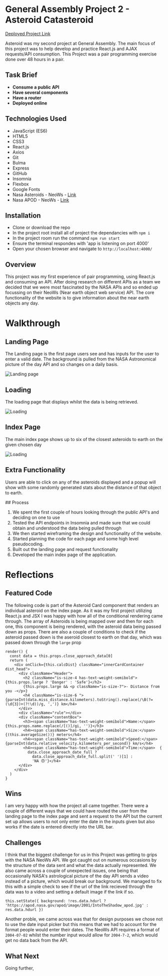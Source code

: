 # General Assembly Project 2 - Asteroid Catasteroid

[Deployed Project Link](https://j-asteroid-catasteroid.herokuapp.com/)

Asteroid was my second project at General Assembly. The main focus of this project was to help develop and practice React.js and AJAX requests/API consumption. This Project was a pair programming exercise done over 48 hours in a pair.

## Task Brief

* **Consume a public API**
* **Have several components**
* **Have a router**
* **Deployed online**

## Technologies Used

* JavaScript (ES6)
* HTML5
* CSS3
* React.js
* Axios
* Git
* Bulma
* Express
* GitHub
* Insomnia
* Flexbox
* Google Fonts
* Nasa Asteroids - NeoWs - [Link](https://api.nasa.gov/)
* Nasa APOD - NeoWs - [Link](https://api.nasa.gov/)

## Installation

* Clone or download the repo
* In the project root install all of project the dependancies with `npm i` 
* In the project room run the command `npm run start`
* Ensure the terminal respondes with 'app is listening on port 4000'
* Open your chosen browser and navigate to `http://localhost:4000/`

## Overview

This project was my first experience of pair programming, using React.js and consuming an API. After doing research on different APIs as a team we decided that we were most fascinated by the NASA APIs and so ended up focussing on their NeoWs (Near earth object web service) API. The core functionality of the website is to give information about the near earth objects any day.

# Walkthrough

## Landing Page
The Landing page is the first page users see and has inputs for the user to enter a valid date. The background is pulled from the NASA Astronomical picture of the day API and so changes on a daily basis.

![Landing page](src/assets/readme/landing.png)

## Loading
The loading page that displays whilst the data is being retrieved.

![Loading](src/assets/readme/loading.png)

## Index Page
The main index page shows up to six of the closest asteroids to earth on the given chosen day

![Loading](src/assets/readme/index.png)

## Extra Functionality

Users are able to click on any of the asteroids displayed and a popup will show with some randomly generated stats about the distance of that object to earth.

## Process

1. We spent the first couple of hours looking through the public API's and deciding on one to use
2. Tested the API endpoints in Insomnia and made sure that we could obtain and understood the data being pulled through
3. We then started wireframing the design and functionality of the website.
4. Started planning the code for each page and some high level pseudocoding.
5. Built out the landing page and request functionality
6. Developed the main index page of the application.

# Reflections

## Featured Code

The following code is part of the Asteroid Card component that renders an individual asteroid on the index page. As it was my first project utilizing React.js and JSX I was happy with how all of the conditional rendering came through. The array of Asteroids is being mapped over and then for each one, this component is being rendered, with the asteroid data being passed down as props. There are also a couple of conditions to check if the asteroid passed down is the aseroid closest to earth on that day, which was passed down through the `large` prop

```JSX
render() {
  const data = this.props.close_approach_data[0]
  return (
    <div onClick={this.calcDist} className="innerCardContainer dist_head">
      <div className="Header">
        <h2 className="is-size-4 has-text-weight-semibold">{this.props.large ? 'Danger' : 'Safe'}</h2>
        {this.props.large && <p className="is-size-7">- Distance from you -</p>}
        <h4 className="is-size-6 ">{parseInt(data.miss_distance.kilometers).toString().replace(/\B(?=(\d{3})+(?!\d))/g, ',')} km</h4>
      </div>
      <div className="rule"></div>
      <div className="contentBox">
        <h3><span className="has-text-weight-semibold">Name:</span> {this.props.name.replace(/[()]/gi, '')}</h3>
        <h4><span className="has-text-weight-semibold">Size:</span> {(this.averageSize())} meters</h4>
        <h4><span className="has-text-weight-semibold">Speed:</span> {parseInt(data.relative_velocity.kilometers_per_second)} km/s</h4>
        <h4><span className="has-text-weight-semibold">Time:</span>  {
          data.close_approach_date_full ? 
            data.close_approach_date_full.split(' ')[1] :
            'NA 😞'}</h4>
      </div>
    </div>
  )
}
```

## Wins

I am very happy with how the project all came together. There were a couple of different ways that we could have routed the user from the landing page to the index page and sent a request to the API but the current set up allows users to not only enter the date in the inputs given but also works if the date is entered directly into the URL bar.

## Challenges

I think that the biggest challenge for us in this Project was getting to grips with the NASA NeoWs API. We got caught out on numerous occasions by the structure of the data sent and what the data actually represented. We also came across a couple of unexpected issues, one being that occasionally NASA's astrological picture of the day API sends a video instead of a picture, which would break our background. We managed to fix this with a simple check to see if the url of the link recieved through the data was to a video and setting a default image if the link if so.
```JSX
this.setState({ background: !res.data.hdurl ? 'https://apod.nasa.gov/apod/image/2001/IntoTheShadow_apod.jpg' : res.data.hdurl })
```

Another proble, we came across was that for design purposes we chose not to use the date input picker but this means that we had to account for the format people would enter their dates. The NeoWs API requires a format of `2004-07-02` whilst the number input would allow for `2004-7-2`, which would get no data back from the API.

## What Next

Going further, 